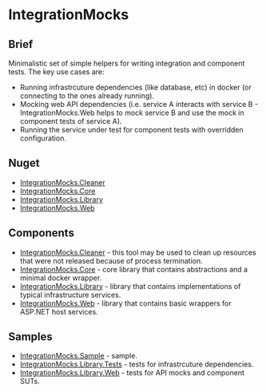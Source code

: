 # IntegrationMocks

## Brief
Minimalistic set of simple helpers for writing integration and component tests. The key use cases are:
* Running infrastrcuture dependencies (like database, etc) in docker (or connecting to the ones already running).
* Mocking web API dependencies (i.e. service A interacts with service B - IntegrationMocks.Web helps to mock service B and use the mock in component tests of service A).
* Running the service under test for component tests with overridden configuration.

## Nuget
* [IntegrationMocks.Cleaner](https://www.nuget.org/packages/IntegrationMocks.Cleaner/)
* [IntegrationMocks.Core](https://www.nuget.org/packages/IntegrationMocks.Core/)
* [IntegrationMocks.Library](https://www.nuget.org/packages/IntegrationMocks.Library/)
* [IntegrationMocks.Web](https://www.nuget.org/packages/IntegrationMocks.Web/)

## Components
* [IntegrationMocks.Cleaner](src/IntegrationMocks.Cleaner/README.md) - this tool may be used to clean up resources that were not released because of process termination.
* [IntegrationMocks.Core](src/IntegrationMocks.Core/README.md) - core library that contains abstractions and a minimal docker wrapper.
* [IntegrationMocks.Library](src/IntegrationMocks.Library/README.md) - library that contains implementations of typical infrastructure services.
* [IntegrationMocks.Web](src/IntegrationMocks.Web/README.md) - library that contains basic wrappers for ASP.NET host services.

## Samples
* [IntegrationMocks.Sample](sample/README.md) - sample.
* [IntegrationMocks.Library.Tests](test/IntegrationMocks.Library.Tests) - tests for infrastrcuture dependencies.
* [IntegrationMocks.Library.Web](test/IntegrationMocks.Web.Tests) - tests for API mocks and component SUTs.
